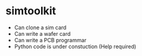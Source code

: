 # simtoolkit
- Can clone a sim card
- Can write a wafer card
- Can write a PCB programmar
- Python code is under constuction (Help required)
